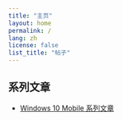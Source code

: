 ```yaml
---
title: "主页"
layout: home
permalink: /
lang: zh
license: false
list_title: "帖子"
---
```


## 系列文章
- [Windows 10 Mobile 系列文章](/collections/windows-10-mobile)
